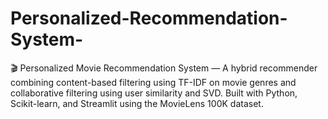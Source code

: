 # Personalized-Recommendation-System-
🎬 Personalized Movie Recommendation System — A hybrid recommender combining content-based filtering using TF-IDF on movie genres and collaborative filtering using user similarity and SVD. Built with Python, Scikit-learn, and Streamlit using the MovieLens 100K dataset.
